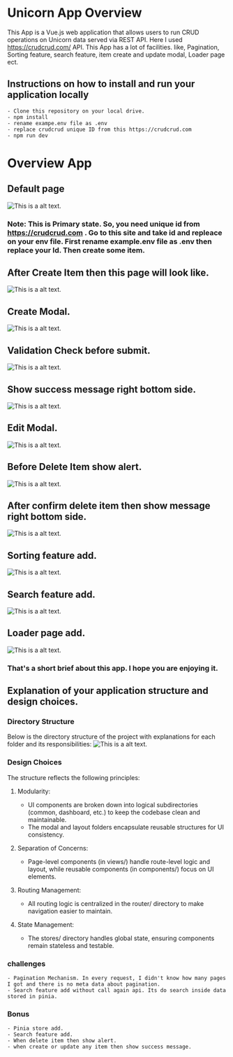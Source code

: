 # Unicorn App Overview

This App is a Vue.js web application that allows users to run CRUD operations on Unicorn data served via REST API. Here I used https://crudcrud.com/ API. This App has a lot of facilities. like, Pagination, Sorting feature, search feature, item create and update modal, Loader page ect.

## Instructions on how to install and run your application locally

```
- Clone this repository on your local drive.
- npm install
- rename exampe.env file as .env
- replace crudcrud unique ID from this https://crudcrud.com
- npm run dev
```

# Overview App

## Default page

![This is a alt text.](/public/screenshort/Screenshot_11.jpg)

### Note: This is Primary state. So, you need unique id from https://crudcrud.com . Go to this site and take id and repleace on your env file. First rename example.env file as .env then replace your Id. Then create some item.

## After Create Item then this page will look like.

![This is a alt text.](/public/screenshort/Screenshot_1.jpg)

## Create Modal.

![This is a alt text.](/public/screenshort/Screenshot_2.jpg)

## Validation Check before submit.

![This is a alt text.](/public/screenshort/Screenshot_3.jpg)

## Show success message right bottom side.

![This is a alt text.](/public/screenshort/Screenshot_4.jpg)

## Edit Modal.

![This is a alt text.](/public/screenshort/Screenshot_5.jpg)

## Before Delete Item show alert.

![This is a alt text.](/public/screenshort/Screenshot_6.jpg)

## After confirm delete item then show message right bottom side.

![This is a alt text.](/public/screenshort/Screenshot_7.jpg)

## Sorting feature add.

![This is a alt text.](/public/screenshort/Screenshot_8.jpg)

## Search feature add.

![This is a alt text.](/public/screenshort/Screenshot_9.jpg)

## Loader page add.

![This is a alt text.](/public/screenshort/Screenshot_10.jpg)

### That's a short brief about this app. I hope you are enjoying it.

## Explanation of your application structure and design choices.

### Directory Structure

Below is the directory structure of the project with explanations for each folder and its responsibilities:
![This is a alt text.](/public/screenshort/Screenshot_12.jpg)

### Design Choices

The structure reflects the following principles:

1. Modularity:
   - UI components are broken down into logical subdirectories (common, dashboard, etc.) to keep the codebase clean and maintainable.
   - The modal and layout folders encapsulate reusable structures for UI consistency.
2. Separation of Concerns:
   - Page-level components (in views/) handle route-level logic and layout, while reusable components (in components/) focus on UI elements.
3. Routing Management:

   - All routing logic is centralized in the router/ directory to make navigation easier to maintain.

4. State Management:
   - The stores/ directory handles global state, ensuring components remain stateless and testable.

### challenges

    - Pagination Mechanism. In every request, I didn't know how many pages I got and there is no meta data about pagination.
    - Search feature add without call again api. Its do search inside data stored in pinia.

### Bonus

    - Pinia store add.
    - Search feature add.
    - When delete item then show alert.
    - when create or update any item then show success message.
